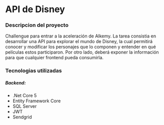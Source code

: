 # API de Disney 

### Descripcion del proyecto

Challengue para entrar a la aceleración de Alkemy. La tarea consistia en desarrollar una API para explorar el mundo de Disney, la cual permitirá conocer y modificar los
personajes que lo componen y entender en qué películas estos participaron. Por otro lado, deberá exponer la información para que cualquier frontend pueda consumirla.

### Tecnologias utilizadas

##### Backend:
- .Net Core 5
- Entity Framework Core
- SQL Server
- JWT
- Sendgrid
